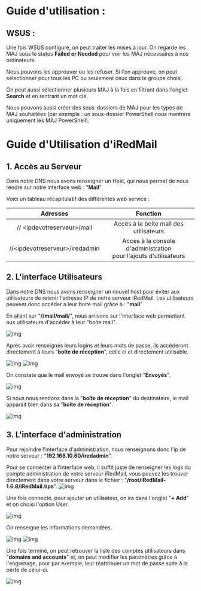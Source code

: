 # Guide d'utilisation : 

## WSUS : 

Une fois WSUS configuré, on peut traiter les mises à jour. On regarde les MAJ sous le status **Failed or Needed** pour voir les MAJ nécessaires à nos ordinateurs.   

Nous pouvons les approuver ou les refuser. Si l'on approuve, on peut sélectionner pour tous les PC ou seulement ceux dans le groupe choisi.   

On peut aussi sélectionner plusieurs MAJ à la fois en filtrant dans l'onglet **Search** et en rentrant un mot clé.   

Nous pouvons aussi créer des sous-dossiers de MAJ pour les types de MAJ souhaitées (par exemple : un sous-dossier PowerShell nous montrera uniquement les MAJ PowerShell).  

# Guide d'Utilisation d'iRedMail
## 1. Accès au Serveur
Dans notre DNS nous avons renseigner un Host, qui nous permet de nous rendre sur notre interface web : "**Mail**".

Voici un tableau récapitulatif des différentes web service : 

| Adresses | Fonction |
| :--: | :--: |
| // \<ipdevotreserveur>/mail | Accès à la boite mail des utilisateurs |
| //\<ipdevotreserveur>/iredadmin | Accès à la console d'administration <br>pour l'ajouts d'utilisateurs |
## 2. L'interface Utilisateurs
Dans notre DNS nous avons renseigner un nouvel host pour éviter aux utilisateurs de retenir l'adresse IP de notre serveur iRedMail. Les utilisateurs peuvent donc accéder a leur boite mail grâce à : "**mail**" 

En allant sur "**//mail/mail/**", nous arrivons sur l'interface web permettant aux utilisateurs d'accéder à leur "boite mail".

![img](https://github.com/ThomasDominici/TSSR-Projet3-Groupe_1-BuildYourInfra/blob/Ressources_Images/UGiRedMail/Capture%20d'%C3%A9cran%202024-01-11%20104427.png?raw=true)

Après avoir renseignés leurs logins et leurs mots de passe, ils accéderont directement à leurs "**boîte de réception**", celle ci et directement utilisable.

![img](https://github.com/ThomasDominici/TSSR-Projet3-Groupe_1-BuildYourInfra/blob/Ressources_Images/UGiRedMail/Capture%20d'%C3%A9cran%202024-01-11%20104533.png?raw=true)
![img](https://github.com/ThomasDominici/TSSR-Projet3-Groupe_1-BuildYourInfra/blob/Ressources_Images/UGiRedMail/Capture%20d'%C3%A9cran%202024-01-11%20104902.png?raw=true)

On constate que le mail envoyé se trouve dans l'onglet "**Envoyés**".

![img](https://github.com/ThomasDominici/TSSR-Projet3-Groupe_1-BuildYourInfra/blob/Ressources_Images/UGiRedMail/Capture%20d'%C3%A9cran%202024-01-11%20144900.png?raw=true)

Si nous nous rendons dans la "**boîte de réception**" du destinataire, le mail apparait bien dans sa "**boîte de réception**".

![img](https://github.com/ThomasDominici/TSSR-Projet3-Groupe_1-BuildYourInfra/blob/Ressources_Images/UGiRedMail/Capture%20d'%C3%A9cran%202024-01-11%20144820.png?raw=true)

## 3. L'interface d'administration

Pour rejoindre l'interface d'administration, nous renseignons donc l'ip de notre serveur : "**192.168.10.60/iredadmin**".

Pour se connecter à l'interface web, il suffit juste de renseigner les logs du compte administration de votre serveur iRedMail, vous pouvez les trouver directement dans votre serveur dans le fichier : "**/root/iRedMail-1.6.8/iRedMail.tips**".
![img](https://github.com/ThomasDominici/TSSR-Projet3-Groupe_1-BuildYourInfra/blob/Ressources_Images/UGiRedMail/Capture%20d'%C3%A9cran%202024-01-11%20151653.png?raw=true)

Une fois connecté, pour ajouter un utilisateur, on ira dans l'onglet "**+ Add**" et on choisi l'option User.

![img](https://github.com/ThomasDominici/TSSR-Projet3-Groupe_1-BuildYourInfra/blob/Ressources_Images/UGiRedMail/Capture%20d'%C3%A9cran%202024-01-11%20144929.png?raw=true)

On renseigne les informations demandées.

![img](https://github.com/ThomasDominici/TSSR-Projet3-Groupe_1-BuildYourInfra/blob/Ressources_Images/UGiRedMail/Capture%20d'%C3%A9cran%202024-01-11%20145015.png?raw=true)
![img](https://github.com/ThomasDominici/TSSR-Projet3-Groupe_1-BuildYourInfra/blob/Ressources_Images/UGiRedMail/Capture%20d'%C3%A9cran%202024-01-11%20145152.png?raw=true)

Une fois terminé, on peut retrouver la liste des comptes utilisateurs dans "**domains and accounts**" et, on peut modifier les paramètres grâce à l'engrenage, pour par exemple, leur réattribuer un mot de passe suite à la perte de celui-ci. 

![img](https://github.com/ThomasDominici/TSSR-Projet3-Groupe_1-BuildYourInfra/blob/Ressources_Images/UGiRedMail/Capture%20d'%C3%A9cran%202024-01-11%20145250.png?raw=true)
